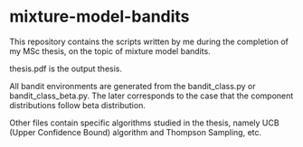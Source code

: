 # mixture-model-bandits
This repository contains the scripts written by me during the completion of my MSc thesis, on the topic of mixture model bandits.

thesis.pdf is the output thesis.

All bandit environments are generated from the bandit_class.py or bandit_class_beta.py. The later corresponds to the case that the component distributions follow beta distribution.

Other files contain specific algorithms studied in the thesis, namely UCB (Upper Confidence Bound) algorithm and Thompson Sampling, etc.
